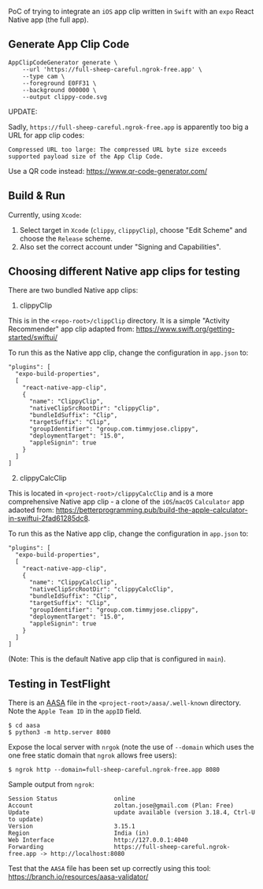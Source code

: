 PoC of trying to integrate an `iOS` app clip written in `Swift` with an `expo` React Native app (the full app).


## Generate App Clip Code

```
AppClipCodeGenerator generate \
    --url 'https://full-sheep-careful.ngrok-free.app' \
    --type cam \
    --foreground E0FF31 \
    --background 000000 \
    --output clippy-code.svg
```

UPDATE:

Sadly, `https://full-sheep-careful.ngrok-free.app` is apparently too big a URL for app clip codes:

```
Compressed URL too large: The compressed URL byte size exceeds supported payload size of the App Clip Code.
```

Use a QR code instead: https://www.qr-code-generator.com/


## Build & Run

Currently, using `Xcode`:

1. Select target in `Xcode` (`clippy`, `clippyClip`), choose "Edit Scheme" and choose the `Release` scheme.
2. Also set the correct account under "Signing and Capabilities".


## Choosing different Native app clips for testing

There are two bundled Native app clips:

1. clippyClip

This is in the `<repo-root>/clippClip` directory. It is a simple "Activity Recommender" app clip adapted from: https://www.swift.org/getting-started/swiftui/

To run this as the Native app clip, change the configuration in `app.json` to:

````
"plugins": [
  "expo-build-properties",
  [
    "react-native-app-clip",
    {
      "name": "ClippyClip",
      "nativeClipSrcRootDir": "clippyClip",
      "bundleIdSuffix": "Clip",
      "targetSuffix": "Clip",
      "groupIdentifier": "group.com.timmyjose.clippy",
      "deploymentTarget": "15.0",
      "appleSignin": true
    }
  ]
]
````

2. clippyCalcClip

This is located in `<project-root>/clippyCalcClip` and is a more comprehensive Native app clip - a clone of the `iOS`/`macOS` `Calculator` app
adaoted from: https://betterprogramming.pub/build-the-apple-calculator-in-swiftui-2fad61285dc8.

To run this as the Native app clip, change the configuration in `app.json` to:

```
"plugins": [
  "expo-build-properties",
  [
    "react-native-app-clip",
    {
      "name": "ClippyCalcClip",
      "nativeClipSrcRootDir": "clippyCalcClip",
      "bundleIdSuffix": "Clip",
      "targetSuffix": "Clip",
      "groupIdentifier": "group.com.timmyjose.clippy",
      "deploymentTarget": "15.0",
      "appleSignin": true
    }
  ]
]

```

(Note: This is the default Native app clip that is configured in `main`).

## Testing in TestFlight

There is an [AASA](https://developer.apple.com/documentation/xcode/supporting-associated-domains) file in the `<project-root>/aasa/.well-known` directory. Note the `Apple Team ID` in the `appID` field.

```
$ cd aasa
$ python3 -m http.server 8080
```

Expose the local server with `nrgok` (note the use of `--domain` which uses the one free static domain that `ngrok` allows free users):

```
$ ngrok http --domain=full-sheep-careful.ngrok-free.app 8080
```

Sample output from `ngrok`:

```
Session Status                online
Account                       zoltan.jose@gmail.com (Plan: Free)
Update                        update available (version 3.18.4, Ctrl-U to update)
Version                       3.15.1
Region                        India (in)
Web Interface                 http://127.0.0.1:4040
Forwarding                    https://full-sheep-careful.ngrok-free.app -> http://localhost:8080
```

Test that the `AASA` file has been set up correctly using this tool: https://branch.io/resources/aasa-validator/